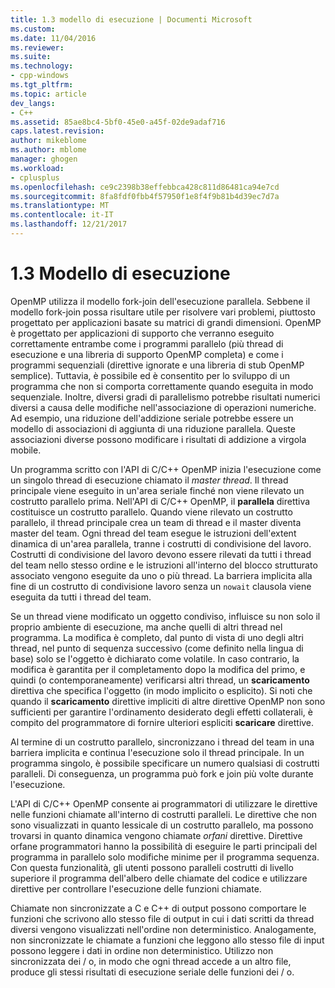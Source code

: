 ```yaml
---
title: 1.3 modello di esecuzione | Documenti Microsoft
ms.custom: 
ms.date: 11/04/2016
ms.reviewer: 
ms.suite: 
ms.technology:
- cpp-windows
ms.tgt_pltfrm: 
ms.topic: article
dev_langs:
- C++
ms.assetid: 85ae8bc4-5bf0-45e0-a45f-02de9adaf716
caps.latest.revision: 
author: mikeblome
ms.author: mblome
manager: ghogen
ms.workload:
- cplusplus
ms.openlocfilehash: ce9c2398b38effebbca428c811d86481ca94e7cd
ms.sourcegitcommit: 8fa8fdf0fbb4f57950f1e8f4f9b81b4d39ec7d7a
ms.translationtype: MT
ms.contentlocale: it-IT
ms.lasthandoff: 12/21/2017
---
```

# <a name="13-execution-model"></a>1.3 Modello di esecuzione
OpenMP utilizza il modello fork-join dell'esecuzione parallela. Sebbene il modello fork-join possa risultare utile per risolvere vari problemi, piuttosto progettato per applicazioni basate su matrici di grandi dimensioni. OpenMP è progettato per applicazioni di supporto che verranno eseguito correttamente entrambe come i programmi parallelo (più thread di esecuzione e una libreria di supporto OpenMP completa) e come i programmi sequenziali (direttive ignorate e una libreria di stub OpenMP semplice). Tuttavia, è possibile ed è consentito per lo sviluppo di un programma che non si comporta correttamente quando eseguita in modo sequenziale. Inoltre, diversi gradi di parallelismo potrebbe risultati numerici diversi a causa delle modifiche nell'associazione di operazioni numeriche. Ad esempio, una riduzione dell'addizione seriale potrebbe essere un modello di associazioni di aggiunta di una riduzione parallela. Queste associazioni diverse possono modificare i risultati di addizione a virgola mobile.  
  
 Un programma scritto con l'API di C/C++ OpenMP inizia l'esecuzione come un singolo thread di esecuzione chiamato il *master thread*. Il thread principale viene eseguito in un'area seriale finché non viene rilevato un costrutto parallelo prima. Nell'API di C/C++ OpenMP, il **parallela** direttiva costituisce un costrutto parallelo. Quando viene rilevato un costrutto parallelo, il thread principale crea un team di thread e il master diventa master del team. Ogni thread del team esegue le istruzioni dell'extent dinamica di un'area parallela, tranne i costrutti di condivisione del lavoro. Costrutti di condivisione del lavoro devono essere rilevati da tutti i thread del team nello stesso ordine e le istruzioni all'interno del blocco strutturato associato vengono eseguite da uno o più thread. La barriera implicita alla fine di un costrutto di condivisione lavoro senza un `nowait` clausola viene eseguita da tutti i thread del team.  
  
 Se un thread viene modificato un oggetto condiviso, influisce su non solo il proprio ambiente di esecuzione, ma anche quelli di altri thread nel programma. La modifica è completo, dal punto di vista di uno degli altri thread, nel punto di sequenza successivo (come definito nella lingua di base) solo se l'oggetto è dichiarato come volatile. In caso contrario, la modifica è garantita per il completamento dopo la modifica del primo, e quindi (o contemporaneamente) verificarsi altri thread, un **scaricamento** direttiva che specifica l'oggetto (in modo implicito o esplicito). Si noti che quando il **scaricamento** direttive impliciti di altre direttive OpenMP non sono sufficienti per garantire l'ordinamento desiderato degli effetti collaterali, è compito del programmatore di fornire ulteriori espliciti  **scaricare** direttive.  
  
 Al termine di un costrutto parallelo, sincronizzano i thread del team in una barriera implicita e continua l'esecuzione solo il thread principale. In un programma singolo, è possibile specificare un numero qualsiasi di costrutti paralleli. Di conseguenza, un programma può fork e join più volte durante l'esecuzione.  
  
 L'API di C/C++ OpenMP consente ai programmatori di utilizzare le direttive nelle funzioni chiamate all'interno di costrutti paralleli. Le direttive che non sono visualizzati in quanto lessicale di un costrutto parallelo, ma possono trovarsi in quanto dinamica vengono chiamate *orfani* direttive. Direttive orfane programmatori hanno la possibilità di eseguire le parti principali del programma in parallelo solo modifiche minime per il programma sequenza. Con questa funzionalità, gli utenti possono paralleli costrutti di livello superiore il programma dell'albero delle chiamate del codice e utilizzare direttive per controllare l'esecuzione delle funzioni chiamate.  
  
 Chiamate non sincronizzate a C e C++ di output possono comportare le funzioni che scrivono allo stesso file di output in cui i dati scritti da thread diversi vengono visualizzati nell'ordine non deterministico. Analogamente, non sincronizzate le chiamate a funzioni che leggono allo stesso file di input possono leggere i dati in ordine non deterministico. Utilizzo non sincronizzata dei / o, in modo che ogni thread accede a un altro file, produce gli stessi risultati di esecuzione seriale delle funzioni dei / o.